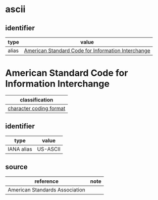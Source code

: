 # ascii

## identifier
| type              | value
| ----------------- | -----
| alias             | [American Standard Code for Information Interchange](#american-standard-code-for-information-interchange)

# American Standard Code for Information Interchange
| classification
| --------------
| [character coding format](character.md)

## identifier
| type              | value
| ----------------- | -----
| IANA alias        | US-ASCII

## source
| reference | note
| --------- | ----
| American Standards Association



